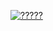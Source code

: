 <a href="http://edu.51cto.com/lecturer/user_id-7516873.html"><img src="images/little_soledede.jpg" alt="?????" style="max-width:100%;"></a>